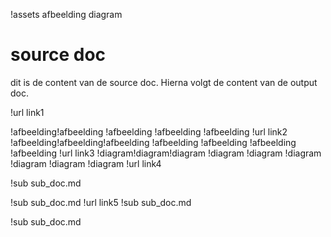 !assets afbeelding diagram

# source doc

dit is de content van de source doc. Hierna volgt de content van de output doc.

!url link1

!afbeelding!afbeelding
!afbeelding
!afbeelding
!afbeelding
!url link2
!afbeelding!afbeelding!afbeelding
!afbeelding !afbeelding !afbeelding     !afbeelding
!url link3
!diagram!diagram!diagram
!diagram
!diagram
!diagram        !diagram                            !diagram
!diagram
!url link4

!sub sub_doc.md

!sub sub_doc.md
!url link5
!sub sub_doc.md

!sub sub_doc.md
